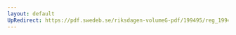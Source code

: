 ```yaml
---
layout: default
UpRedirect: https://pdf.swedeb.se/riksdagen-volumeG-pdf/199495/reg_199495/reg_199495_0267.pdf
---
```

